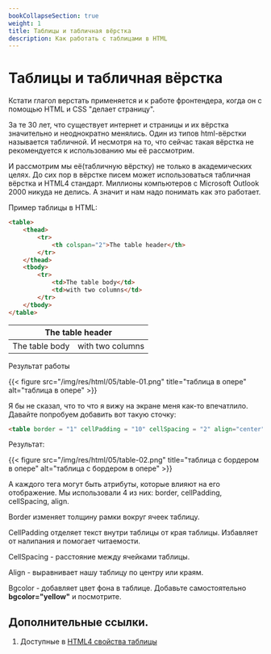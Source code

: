 ```yaml
---
bookCollapseSection: true
weight: 1
title: Таблицы и табличная вёрстка
description: Как работать с таблицами в HTML
---
```

# Таблицы и табличная вёрстка

Кстати глагол верстать применяется и к работе фронтендера, когда он с помощью HTML и CSS "делает страницу".

За те 30 лет, что существует интернет и страницы и их вёрстка значительно и неоднократно менялись. Один из типов html-вёрстки называется табличной. И несмотря на то, что сейчас такая вёрстка не рекомендуется к использованию мы её рассмотрим. 

И рассмотрим мы её(табличную вёрстку) не только в академических целях. До сих пор в вёрстке писем может использоваться табличная вёрстка и HTML4 стандарт. Миллионы компьютеров с Microsoft Outlook 2000 никуда не делись. А значит и нам надо понимать как это работает.  

Пример таблицы в HTML:

```HTML
<table>
    <thead>
        <tr>
            <th colspan="2">The table header</th>
        </tr>
    </thead>
    <tbody>
        <tr>
            <td>The table body</td>
            <td>with two columns</td>
        </tr>
    </tbody>
</table>
```

<html>
<table>
    <thead>
        <tr>
            <th colspan="2">The table header</th>
        </tr>
    </thead>
    <tbody>
        <tr>
            <td>The table body</td>
            <td>with two columns</td>
        </tr>
    </tbody>
</table>
</html>

Результат работы

{{< figure src="/img/res/html/05/table-01.png" title="таблица в опере" alt="таблица в опере" >}}

Я бы не сказал, что то что я вижу на экране меня как-то впечатлило.
Давайте попробуем добавить вот такую сточку: 

```HTML
<table border = "1" cellPadding = "10" cellSpacing = "2" align="center"></code>
```

Результат:

{{< figure src="/img/res/html/05/table-02.png" title="таблица с бордером в опере" alt="таблица с бордером в опере" >}}

А каждого тега могут быть атрибуты, которые влияют на его отображение. Мы использовали 4 из них: border, cellPadding, cellSpacing, align.

Border изменяет толщину рамки вокруг ячеек таблицу.

CellPadding отделяет текст внутри таблицы от края таблицы. Избавляет от налипания и помогает читаемости. 

CellSpacing - расстояние между ячейками таблицы.

Align - выравнивает нашу таблицу по центру или краям. 

Bgcolor - добавляет цвет фона в таблице. Добавьте самостоятельно **bgcolor="yellow"** и посмотрите.

## Дополнительные ссылки.

1. Доступные в [HTML4 свойства таблицы](https://www.w3.org/TR/html4/struct/tables.html) 
